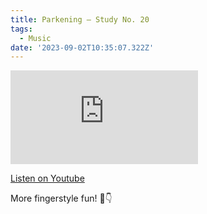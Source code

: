 ```yaml
---
title: Parkening – Study No. 20
tags:
  - Music
date: '2023-09-02T10:35:07.322Z'
---
```


<iframe src="https://www.youtube-nocookie.com/embed/6vVizPce1Hg?modestbranding=1&showinfo=0&rel=0" title="YouTube video player" frameborder="0" allow="accelerometer; autoplay; encrypted-media; gyroscope; picture-in-picture;" allowfullscreen className="youtube_video"></iframe>

[Listen on Youtube](https://youtu.be/6vVizPce1Hg)

More fingerstyle fun! 🕺👇
